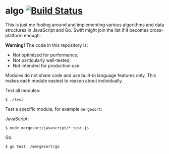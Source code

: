 # algo [![Build Status](https://drone.io/github.com/peferron/algo/status.png)](https://drone.io/github.com/peferron/algo/latest)

This is just me fooling around and implementing various algorithms and data structures in JavaScript and Go. Swift might join the list if it becomes cross-platform enough.

**Warning!** The code in this repository is:

- Not optimized for performance;
- Not particularly well-tested;
- Not intended for production use.

Modules do not share code and use built-in language features only. This makes each module easiest to reason about individually.

Test all modules:

```shell
$ ./test
```

Test a specific module, for example `mergesort`:

JavaScript:

```shell
$ node mergesort/javascript/*_test.js
```

Go:

```shell
$ go test ./mergesort/go
```
